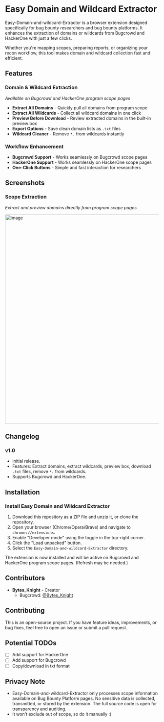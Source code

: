 # Easy Domain and Wildcard Extractor

Easy-Domain-and-wildcard-Extractor is a browser extension designed specifically for bug bounty researchers and bug bounty platforms. It enhances the extraction of domains or wildcards from Bugcrowd and HackerOne with just a few clicks.

Whether you're mapping scopes, preparing reports, or organizing your recon workflow, this tool makes domain and wildcard collection fast and efficient.

## Features

### Domain & Wildcard Extraction
*Available on Bugcrowd and HackerOne program scope pages*

- **Extract All Domains** - Quickly pull all domains from program scope
- **Extract All Wildcards** - Collect all wildcard domains in one click
- **Preview Before Download** - Review extracted domains in the built-in preview box
- **Export Options** - Save clean domain lists as `.txt` files
- **Wildcard Cleaner** - Remove `*.` from wildcards instantly

### Workflow Enhancement
- **Bugcrowd Support** - Works seamlessly on Bugcrowd scope pages
- **HackerOne Support** - Works seamlessly on HackerOne scope pages
- **One-Click Buttons** - Simple and fast interaction for researchers

## Screenshots

### Scope Extraction

*Extract and preview domains directly from program scope pages*

<img width="695" height="683" alt="image" src="https://github.com/user-attachments/assets/842d616d-96a7-444e-b7ce-8113d29c16f4" />

## Changelog

### v1.0
- Initial release.
- Features: Extract domains, extract wildcards, preview box, download `.txt` files, remove `*.` from wildcards.
- Supports Bugcrowd and HackerOne.

## Installation

### Install Easy Domain and Wildcard Extractor

1. Download this repository as a ZIP file and unzip it, or clone the repository.
2. Open your browser (Chrome/Opera/Brave) and navigate to `chrome://extensions`.
3. Enable "Developer mode" using the toggle in the top-right corner.
4. Click the "Load unpacked" button.
5. Select the `Easy-Domain-and-wildcard-Extractor` directory.

The extension is now installed and will be active on Bugcrowd and HackerOne program scope pages. (Refresh may be needed.)

## Contributors

- **Bytes_Knight** - Creator  
  - Bugcrowd: [@Bytes_Knight](https://bugcrowd.com/Bytes_Knight)

## Contributing

This is an open-source project. If you have feature ideas, improvements, or bug fixes, feel free to open an issue or submit a pull request.

## Potential TODOs

- [ ] Add support for HackerOne
- [ ] Add support for Bugcrowd
- [ ] Copy/download in txt format

## Privacy Note

- Easy-Domain-and-wildcard-Extractor only processes scope information available on Bug Bounty Platform pages. No sensitive data is collected, transmitted, or stored by the extension. The full source code is open for transparency and auditing.
- It won't exclude out of scope, so do it manually :)
